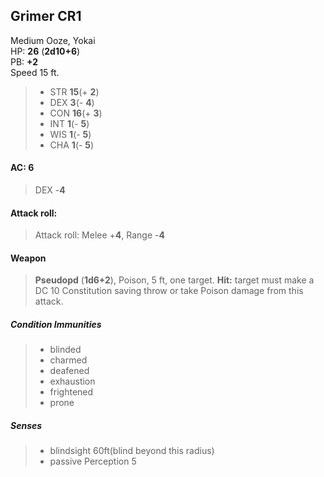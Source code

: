 ## Grimer CR1
Medium Ooze, Yokai  
HP: **26**  (**2d10+6**)  
PB: **+2**  
Speed 15 ft.  
>* STR **15**(+ **2**)
>* DEX **3**(- **4**)
>* CON **16**(+ **3**)
>* INT **1**(- **5**)
>* WIS **1**(- **5**) 
>* CHA **1**(- **5**)
  
#### AC: 6

>DEX -**4**

#### Attack roll:
 
>Attack roll: Melee +**4**, Range -**4**

#### Weapon
 
>**Pseudopd** (**1d6+2**), Poison, 5 ft, one target. **Hit:** target must make a DC 10 Constitution saving throw or take Poison damage from this attack.


##### Condition Immunities

>* blinded
>* charmed
>* deafened
>* exhaustion
>* frightened
>* prone

##### Senses

>* blindsight 60ft(blind beyond this radius)
>* passive Perception 5
